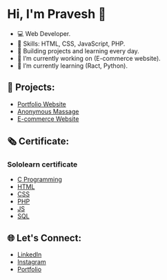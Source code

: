 # Hi, I'm Pravesh 👋

- 💻 Web Developer.
- 🌟 Skills: HTML, CSS, JavaScript, PHP.
- 🚀 Building projects and learning every day.
- 🔭 I’m currently working on (E-commerce website).
- 🌱 I’m currently learning (Ract, Python).
<!--- 🤔 I’m looking for help.-->

## 🌟 Projects:
- [Portfolio Website](https://pravesh.lovestoblog.com)
- [Anonymous Massage](https://pravesh.lovestoblog.com/Anynamous/anynamous.html)
- [E-commerce Website](https://pravesh.lovestoblog.com/Shop/shop.php)

## 🗞️ Certificate:
### Sololearn certificate
- [C Programming](https://api2.sololearn.com/v2/certificates/CT-FKOB8IIL/image/png?t=638747710974769050)
- [HTML](https://api2.sololearn.com/v2/certificates/CC-FIMQMQKL/image/png?t=638747708717496650)
- [CSS](https://api2.sololearn.com/v2/certificates/CT-YBZM0LEZ/image/png?t=638144827256826330)
- [PHP](https://api2.sololearn.com/v2/certificates/CC-FKBX0HVS/image/png?t=638747708722443270)
- [JS](https://api2.sololearn.com/v2/certificates/CT-BERLNUJE/image/png?t=638151850023675220)
- [SQL](https://api2.sololearn.com/v2/certificates/CT-KQBUL6PX/image/png?t=638747710126350090)


## 🌐 Let's Connect:
- [LinkedIn](https://www.linkedin.com/in/praveshpatel?trk=contact-info)
- [Instagram](https://www.instagram.com/iapravesh?igsh=bTY2cjNoY2N2amc2)
- [Portfolio](https://pravesh.lovestoblog.com)


<!--
**iapravesh/iapravesh** is a ✨ _special_ ✨ repository because its `README.md` (this file) appears on your GitHub profile.

Here are some ideas to get you started:
-->


<!-- 👯 I’m looking to collaborate on ... --> 
<!-- 💬 Ask me about ...
- 📫 How to reach me: ...
- 😄 Pronouns: ...
- ⚡ Fun fact: ...-->

